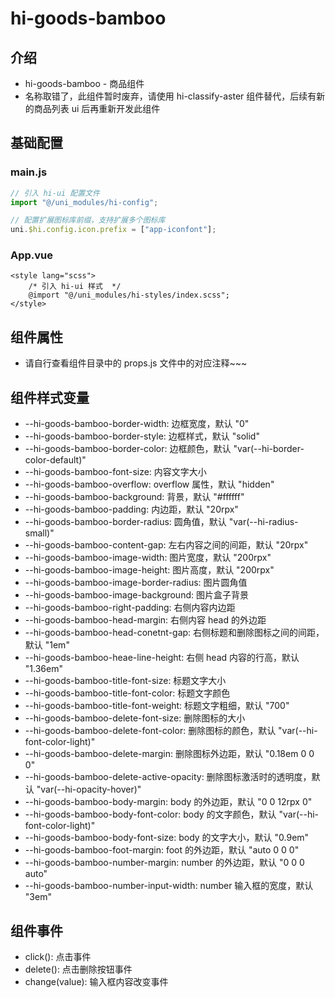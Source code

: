 # hi-goods-bamboo

## 介绍

-   hi-goods-bamboo - 商品组件
-   名称取错了，此组件暂时废弃，请使用 hi-classify-aster 组件替代，后续有新的商品列表 ui 后再重新开发此组件

## 基础配置

### main.js

```javascript
// 引入 hi-ui 配置文件
import "@/uni_modules/hi-config";

// 配置扩展图标库前缀，支持扩展多个图标库
uni.$hi.config.icon.prefix = ["app-iconfont"];
```

### App.vue

```vue
<style lang="scss">
    /* 引入 hi-ui 样式  */
    @import "@/uni_modules/hi-styles/index.scss";
</style>
```

## 组件属性

-   请自行查看组件目录中的 props.js 文件中的对应注释~~~

## 组件样式变量

-   --hi-goods-bamboo-border-width: 边框宽度，默认 "0"
-   --hi-goods-bamboo-border-style: 边框样式，默认 "solid"
-   --hi-goods-bamboo-border-color: 边框颜色，默认 "var(--hi-border-color-default)"
-   --hi-goods-bamboo-font-size: 内容文字大小
-   --hi-goods-bamboo-overflow: overflow 属性，默认 "hidden"
-   --hi-goods-bamboo-background: 背景，默认 "#ffffff"
-   --hi-goods-bamboo-padding: 内边距，默认 "20rpx"
-   --hi-goods-bamboo-border-radius: 圆角值，默认 "var(--hi-radius-small)"
-   --hi-goods-bamboo-content-gap: 左右内容之间的间距，默认 "20rpx"
-   --hi-goods-bamboo-image-width: 图片宽度，默认 "200rpx"
-   --hi-goods-bamboo-image-height: 图片高度，默认 "200rpx"
-   --hi-goods-bamboo-image-border-radius: 图片圆角值
-   --hi-goods-bamboo-image-background: 图片盒子背景
-   --hi-goods-bamboo-right-padding: 右侧内容内边距
-   --hi-goods-bamboo-head-margin: 右侧内容 head 的外边距
-   --hi-goods-bamboo-head-conetnt-gap: 右侧标题和删除图标之间的间距，默认 "1em"
-   --hi-goods-bamboo-heae-line-height: 右侧 head 内容的行高，默认 "1.36em"
-   --hi-goods-bamboo-title-font-size: 标题文字大小
-   --hi-goods-bamboo-title-font-color: 标题文字颜色
-   --hi-goods-bamboo-title-font-weight: 标题文字粗细，默认 "700"
-   --hi-goods-bamboo-delete-font-size: 删除图标的大小
-   --hi-goods-bamboo-delete-font-color: 删除图标的颜色，默认 "var(--hi-font-color-light)"
-   --hi-goods-bamboo-delete-margin: 删除图标外边距，默认 "0.18em 0 0 0"
-   --hi-goods-bamboo-delete-active-opacity: 删除图标激活时的透明度，默认 "var(--hi-opacity-hover)"
-   --hi-goods-bamboo-body-margin: body 的外边距，默认 "0 0 12rpx 0"
-   --hi-goods-bamboo-body-font-color: body 的文字颜色，默认 "var(--hi-font-color-light)"
-   --hi-goods-bamboo-body-font-size: body 的文字大小，默认 "0.9em"
-   --hi-goods-bamboo-foot-margin: foot 的外边距，默认 "auto 0 0 0"
-   --hi-goods-bamboo-number-margin: number 的外边距，默认 "0 0 0 auto"
-   --hi-goods-bamboo-number-input-width: number 输入框的宽度，默认 "3em"

## 组件事件

-   click(): 点击事件
-   delete(): 点击删除按钮事件
-   change(value): 输入框内容改变事件

